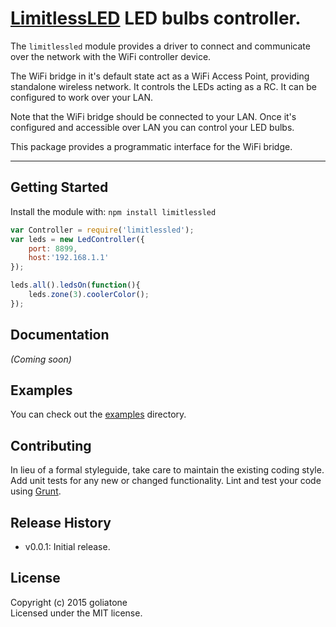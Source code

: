 # [LimitlessLED][limitless] LED bulbs controller.

The `limitlessled` module provides a driver to connect and communicate over the network with the WiFi controller device. 

The WiFi bridge in it's default state act as a WiFi Access Point, providing standalone wireless network. It controls the LEDs acting as a RC. It can be configured to work over your LAN.

Note that the WiFi bridge should be connected to your LAN. Once it's configured and accessible over LAN you can control your LED bulbs.

This package provides a programmatic interface for the WiFi bridge.

-----

## Getting Started
Install the module with: `npm install limitlessled`

```javascript
var Controller = require('limitlessled');
var leds = new LedController({
    port: 8899,
    host:'192.168.1.1'
});

leds.all().ledsOn(function(){
    leds.zone(3).coolerColor();
});
```



## Documentation
_(Coming soon)_


## Examples
You can check out the [examples][examples] directory.


## Contributing
In lieu of a formal styleguide, take care to maintain the existing coding style. Add unit tests for any new or changed functionality. Lint and test your code using [Grunt](http://gruntjs.com/).


## Release History
- v0.0.1: Initial release. 


## License
Copyright (c) 2015 goliatone  
Licensed under the MIT license.

[limitless]: http://limitlessled.com
[examples]: https://github.com/goliatone/limitlessled/tree/master/examples